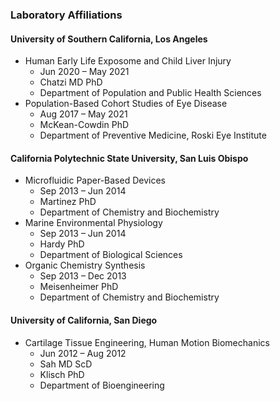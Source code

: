 ### Laboratory Affiliations

#### University of Southern California, Los Angeles

* Human Early Life Exposome and Child Liver Injury
  * Jun 2020 – May 2021
  * Chatzi MD PhD
  * Department of Population and Public Health Sciences
* Population-Based Cohort Studies of Eye Disease
  * Aug 2017 – May 2021
  * McKean-Cowdin PhD
  * Department of Preventive Medicine, Roski Eye Institute

#### California Polytechnic State University, San Luis Obispo

* Microfluidic Paper-Based Devices
  * Sep 2013 – Jun 2014
  * Martinez PhD
  * Department of Chemistry and Biochemistry
* Marine Environmental Physiology
  * Sep 2013 – Jun 2014
  * Hardy PhD
  * Department of Biological Sciences
* Organic Chemistry Synthesis
  * Sep 2013 – Dec 2013
  * Meisenheimer PhD
  * Department of Chemistry and Biochemistry

#### University of California, San Diego

* Cartilage Tissue Engineering, Human Motion Biomechanics
  * Jun 2012 – Aug 2012
  * Sah MD ScD
  * Klisch PhD
  * Department of Bioengineering